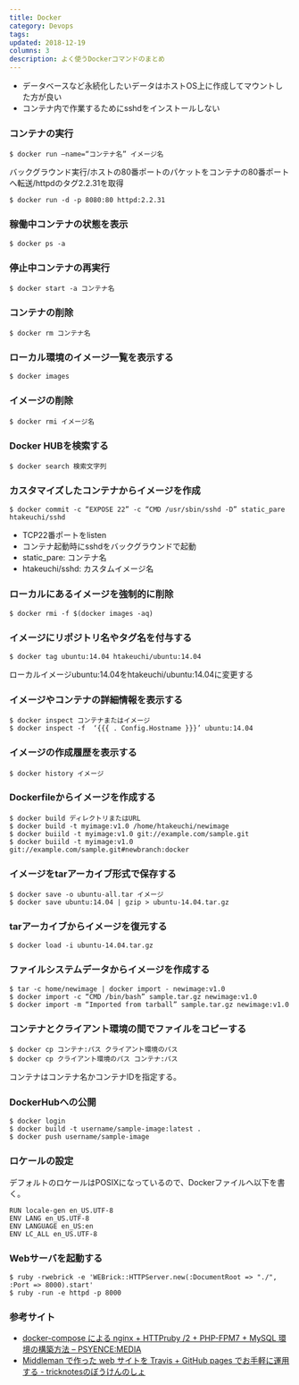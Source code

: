 ```yaml
---
title: Docker
category: Devops
tags: 
updated: 2018-12-19
columns: 3
description: よく使うDockerコマンドのまとめ
---
```


* データベースなど永続化したいデータはホストOS上に作成してマウントした方が良い
* コンテナ内で作業するためにsshdをインストールしない

### コンテナの実行

```
$ docker run —name=“コンテナ名” イメージ名 
```

バックグラウンド実行/ホストの80番ポートのパケットをコンテナの80番ポートへ転送/httpdのタグ2.2.31を取得 

```
$ docker run -d -p 8080:80 httpd:2.2.31 
```

### 稼働中コンテナの状態を表示 

```
$ docker ps -a 
```

### 停止中コンテナの再実行 

```
$ docker start -a コンテナ名 
```

### コンテナの削除 

```
$ docker rm コンテナ名 
```

### ローカル環境のイメージ一覧を表示する 

```
$ docker images 
```

### イメージの削除 

```
$ docker rmi イメージ名 
```

### Docker HUBを検索する 

```
$ docker search 検索文字列  
```

### カスタマイズしたコンテナからイメージを作成

```
$ docker commit -c “EXPOSE 22” -c “CMD /usr/sbin/sshd -D” static_pare htakeuchi/sshd
```
* TCP22番ポートをlisten
* コンテナ起動時にsshdをバックグラウンドで起動
* static_pare: コンテナ名
* htakeuchi/sshd: カスタムイメージ名

### ローカルにあるイメージを強制的に削除

```
$ docker rmi -f $(docker images -aq)
```

### イメージにリポジトリ名やタグ名を付与する

```
$ docker tag ubuntu:14.04 htakeuchi/ubuntu:14.04
```

ローカルイメージubuntu:14.04をhtakeuchi/ubuntu:14.04に変更する

### イメージやコンテナの詳細情報を表示する

```
$ docker inspect コンテナまたはイメージ
$ docker inspect -f  ‘{{{ . Config.Hostname }}}’ ubuntu:14.04
```

### イメージの作成履歴を表示する

```
$ docker history イメージ
```

### Dockerfileからイメージを作成する

```
$ docker build ディレクトリまたはURL
$ docker build -t myimage:v1.0 /home/htakeuchi/newimage
$ docker buiild -t myimage:v1.0 git://example.com/sample.git
$ docker buiild -t myimage:v1.0 git://example.com/sample.git#newbranch:docker
```

### イメージをtarアーカイブ形式で保存する

```
$ docker save -o ubuntu-all.tar イメージ
$ docker save ubuntu:14.04 | gzip > ubuntu-14.04.tar.gz
```

### tarアーカイブからイメージを復元する

```
$ docker load -i ubuntu-14.04.tar.gz
```

### ファイルシステムデータからイメージを作成する

```
$ tar -c home/newimage | docker import - newimage:v1.0
$ docker import -c “CMD /bin/bash” sample.tar.gz newimage:v1.0
$ docker import -m “Imported from tarball” sample.tar.gz newimage:v1.0
```

### コンテナとクライアント環境の間でファイルをコピーする

```
$ docker cp コンテナ:パス クライアント環境のパス
$ docker cp クライアント環境のパス コンテナ:パス 
```

コンテナはコンテナ名かコンテナIDを指定する。

### DockerHubへの公開

```
$ docker login
$ docker build -t username/sample-image:latest .
$ docker push username/sample-image
```

### ロケールの設定

デフォルトのロケールはPOSIXになっているので、Dockerファイルへ以下を書く。

```
RUN locale-gen en_US.UTF-8  
ENV LANG en_US.UTF-8  
ENV LANGUAGE en_US:en  
ENV LC_ALL en_US.UTF-8
```

### Webサーバを起動する

```
$ ruby -rwebrick -e 'WEBrick::HTTPServer.new(:DocumentRoot => "./", :Port => 8000).start'
$ ruby​​ -run -e httpd -p 8000
```

### 参考サイト

* [docker-compose による nginx + HTTPruby /2 + PHP-FPM7 + MySQL 環境の構築方法 – PSYENCE:MEDIA](https://goo.gl/KV9Dt3)
* [Middleman で作った web サイトを Travis + GitHub pages でお手軽に運用する - tricknotesのぼうけんのしょ](https://goo.gl/Ahh7D)
